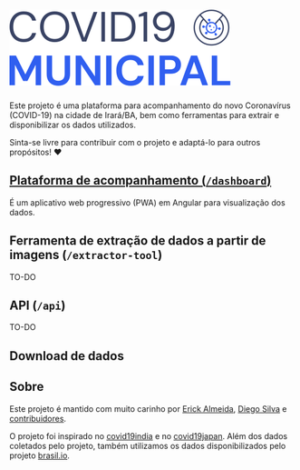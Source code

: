# ![COVID-19 Municipal](dashboard/src/assets/logos/covid19-municipal.svg)

Este projeto é uma plataforma para acompanhamento do novo Coronavírus (COVID-19) na cidade de Irará/BA, bem como ferramentas para extrair e disponibilizar os dados utilizados.

Sinta-se livre para contribuir com o projeto e adaptá-lo para outros propósitos! ❤

## [Plataforma de acompanhamento (`/dashboard`)](dashboard)

É um aplicativo web progressivo (PWA) em Angular para visualização dos dados.

## Ferramenta de extração de dados a partir de imagens (`/extractor-tool`)

TO-DO

## API (`/api`)

TO-DO

## Download de dados

## Sobre

Este projeto é mantido com muito carinho por [Erick Almeida](https://github.com/erick2280), [Diego Silva](https://github.com/di3goCS) e [contribuidores](https://github.com/Erick2280/covid19-municipal/graphs/contributors).

O projeto foi inspirado no [covid19india](https://github.com/covid19india) e no [covid19japan](https://github.com/reustle/covid19japan). Além dos dados coletados pelo projeto, também utilizamos os dados disponibilizados pelo projeto [brasil.io](https://brasil.io/).